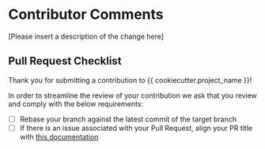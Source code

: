 # Contributor Comments

[Please insert a description of the change here]

## Pull Request Checklist

Thank you for submitting a contribution to {{ cookiecutter.project_name }}!

In order to streamline the review of your contribution we ask that you review and comply with the below requirements:

- [ ] Rebase your branch against the latest commit of the target branch
- [ ] If there is an issue associated with your Pull Request, align your PR title with [this documentation](https://help.github.com/en/articles/closing-issues-using-keywords)
